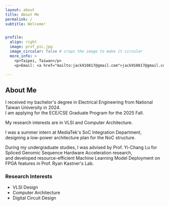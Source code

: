 ```yaml
---
layout: about
title: About Me
permalink: /
subtitle: Welcome!


profile:
  align: right
  image: prof_pic.jpg
  image_circular: false # crops the image to make it circular
  more_info: >
    <p>Taipei, Taiwan</p>
    <p>Email: <a href="mailto:jack910817@gmail.com">jack910817@gmail.com</a></p>

---
```

## About Me

I received my bachelor's degree in Electrical Engineering from National Taiwan University in 2024.  
I am applying for the ECE/CSE Graduate Program for the 2025 Fall.  

My research interests are in VLSI and Computer Architecture.  

I was a summer intern at MediaTek's SoC Integration Department,  
designing a low-power architecture plan for the NoC structure.  

During my undergraduate studies, I was advised by Prof. Yi-Chang Lu for Spliced Genomic Sequence Hardware Acceleration research,  
and developed resource-efficient Machine Learning Model Deployment on FPGA features in Prof. Ryan Kastner's Lab.

### Research Interests
* VLSI Design
* Computer Architecture
* Digital Circuit Design


